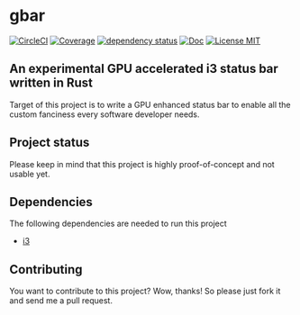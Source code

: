 # gbar

[![CircleCI](https://circleci.com/gh/saschagrunert/gbar.svg?style=shield)](https://circleci.com/gh/saschagrunert/gbar)
[![Coverage](https://codecov.io/gh/saschagrunert/gbar/branch/master/graph/badge.svg)](https://codecov.io/gh/saschagrunert/gbar)
[![dependency status](https://deps.rs/repo/github/saschagrunert/gbar/status.svg)](https://deps.rs/repo/github/saschagrunert/gbar)
[![Doc](https://img.shields.io/badge/doc-gbar-orange.svg)](https://saschagrunert.github.io/gbar/doc/gbar/index.html)
[![License MIT](https://img.shields.io/badge/license-MIT-blue.svg)](https://github.com/saschagrunert/gbar/blob/master/LICENSE)

## An experimental GPU accelerated i3 status bar written in Rust

Target of this project is to write a GPU enhanced status bar to enable all the
custom fanciness every software developer needs.

## Project status

Please keep in mind that this project is highly proof-of-concept and not usable
yet.

## Dependencies

The following dependencies are needed to run this project

- [i3](https://i3wm.org)

## Contributing

You want to contribute to this project? Wow, thanks! So please just fork it and
send me a pull request.
